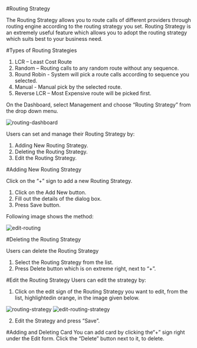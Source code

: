 #Routing Strategy

The Routing Strategy allows you to route calls of different providers through routing engine according to the routing strategy you set. Routing Strategy is an extremely useful feature which allows you to adopt the routing strategy which suits best to your business need.

#Types of Routing Strategies

  1. LCR – Least Cost Route
  2. Random – Routing calls to any random route without any sequence.
  3. Round Robin - System will pick a route calls according to sequence you selected.
  4. Manual - Manual pick by the selected route.
  5. Reverse LCR – Most Expensive route will be picked first.

On the Dashboard, select Management and choose “Routing Strategy” from the drop down menu. 

  <img src="https://raw.githubusercontent.com/digipigeon/connexcs-user-docs/master/img/routing-dashboard.png" alt="routing-dashboard"/>

Users can set and manage their Routing Strategy by:
  1.	Adding New Routing Strategy.
  2.	Deleting the Routing Strategy.
  3.	Edit the Routing Strategy.

#Adding New Routing Strategy

Click on the “+” sign to add a new Routing Strategy.

  1.	Click on the Add New button.  
  2.	Fill out the details of the dialog box.
  3.	Press Save button.

Following image shows the method:

<img src="https://raw.githubusercontent.com/digipigeon/connexcs-user-docs/master/img/edit-routing.png" alt="edit-routing"/>

#Deleting the Routing Strategy

Users can delete the Routing Strategy
  1.	Select the Routing Strategy from the list.
  2.	Press Delete button which is on extreme right, next to “+”.

#Edit the Routing Strategy
Users can edit the strategy by:

1.	Click on the edit sign of the Routing Strategy you want to edit, from the list, highlightedin orange, in the image given below.  

<img src="https://raw.githubusercontent.com/digipigeon/connexcs-user-docs/master/img/routing-strategy.png" alt="routing-strategy"/>

<img src="https://raw.githubusercontent.com/digipigeon/connexcs-user-docs/master/img/edit-routing-strategy.png" alt="edit-routing-strategy"/>

2.	Edit the Strategy and press “Save”.

#Adding and Deleting Card
You can add card by clicking the“+” sign right under the Edit form. Click the “Delete” button next to it, to delete.


